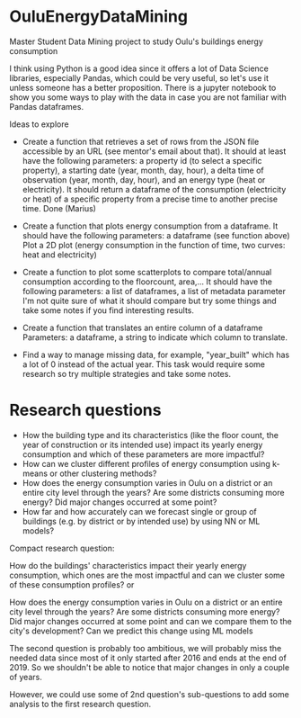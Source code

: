 # OuluEnergyDataMining
Master Student Data Mining project to study Oulu's buildings energy consumption


I think using Python is a good idea since it offers a lot of Data Science libraries, especially Pandas, which could be very useful, so let's use it unless someone has a better proposition.
There is a jupyter notebook to show you some ways to play with the data in case you are not familiar with Pandas dataframes.

Ideas to explore

- Create a function that retrieves a set of rows from the JSON file accessible by an URL (see mentor's email about that).
It should at least have the following parameters: a property id (to select a specific property), a starting date (year, month, day, hour), a delta time of observation (year, month, day, hour), and an energy type (heat or electricity).
It should return a dataframe of the consumption (electricity or heat) of a specific property from a precise time to another precise time. Done (Marius)

- Create a function that plots energy consumption from a dataframe.
It should have the following parameters: a dataframe (see function above)
Plot a 2D plot (energy consumption in the function of time, two curves: heat and electricity)

- Create a function to plot some scatterplots to compare total/annual consumption according to the floorcount, area,...
It should have the following parameters: a list of dataframes, a list of metadata parameter
I'm not quite sure of what it should compare but try some things and take some notes if you find interesting results.

- Create a function that translates an entire column of a dataframe
Parameters: a dataframe, a string to indicate which column to translate.

- Find a way to manage missing data, for example, "year_built" which has a lot of 0 instead of the actual year. This task would require some research so try multiple strategies and take some notes.

# Research questions
- How the building type and its characteristics (like the floor count, the year of construction or its intended use) impact its yearly energy consumption and which of these parameters are more impactful?
- How can we cluster different profiles of energy consumption using k-means or other clustering methods?
- How does the energy consumption varies in Oulu on a district or an entire city level through the years? Are some districts consuming more energy? Did major changes occurred at some point?
- How far and how accurately can we forecast single or group of buildings (e.g. by district or by intended use) by using NN or ML models?

Compact research question:

How do the buildings' characteristics impact their yearly energy consumption, which ones are the most impactful and can we cluster some of these consumption profiles?
or

How does the energy consumption varies in Oulu on a district or an entire city level through the years? Are some districts consuming more energy? Did major changes occurred at some point and can we compare them to the city's development?
Can we predict this change using ML models

The second question is probably too ambitious, we will probably miss the needed data since most of it only started after 2016 and ends at the end of 2019. 
So we shouldn't be able to notice that major changes in only a couple of years.

However, we could use some of 2nd question's sub-questions to add some analysis to the first research question.